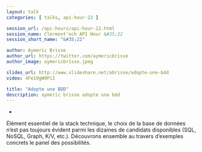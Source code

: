 ```yaml
---
layout: talk
categories: [ talks, api-hour-22 ]

session_url: /api-hours/api-hour-22.html
session_name: Clermont'ech API Hour &#35;22
session_short_name: "&#35;22"

author: Aymeric Brisse
author_url: https://twitter.com/aymericbrisse
author_image: aymericbrisse.jpeg

slides_url: http://www.slideshare.net/abrisse/adopte-une-bdd
video: 4Fe19gW9PiI

title: "Adopte une BDD"
description: aymeric brisse adopte une bdd
---
```

-

Élément essentiel de la stack technique, le choix de la base de données n’est pas toujours évident parmi les dizaines de candidats disponibles (SQL, NoSQL, Graph, K/V, etc.). Découvrons ensemble au travers d’exemples concrets le panel des possibilités.
